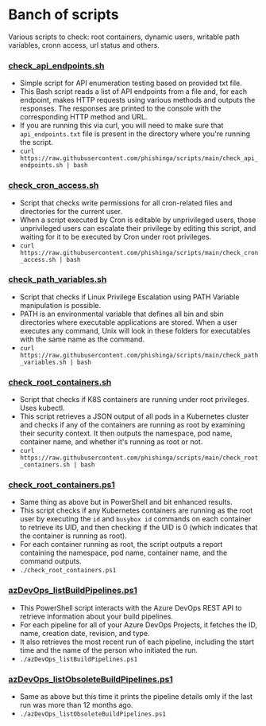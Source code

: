 # Banch of scripts

Various scripts to check: root containers, dynamic users, writable path variables, cronn access, url status and others. 

### [check_api_endpoints.sh](https://github.com/phishinga/scripts/blob/main/check_api_endpoints.sh)
- Simple script for API enumeration testing based on provided txt file.
- This Bash script reads a list of API endpoints from a file and, for each endpoint, makes HTTP requests using various methods and outputs the responses. The responses are printed to the console with the corresponding HTTP method and URL.
- If you are running this via curl, you will need to make sure that ```api_endpoints.txt``` file is present in the directory where you're running the script.
- ```curl https://raw.githubusercontent.com/phishinga/scripts/main/check_api_endpoints.sh | bash```

### [check_cron_access.sh](https://github.com/phishinga/scripts/blob/main/check_cron_access.sh)
- Script that checks write permissions for all cron-related files and directories for the current user. 
- When a script executed by Cron is editable by unprivileged users, those unprivileged users can escalate their privilege by editing this script, and waiting for it to be executed by Cron under root privileges.
- ```curl https://raw.githubusercontent.com/phishinga/scripts/main/check_cron_access.sh | bash```

### [check_path_variables.sh](https://github.com/phishinga/scripts/blob/main/check_path_variables.sh)
- Script that checks if Linux Privilege Escalation using PATH Variable manipulation is possible. 
- PATH is an environmental variable that defines all bin and sbin directories where executable applications are stored. When a user executes any command, Unix will look in these folders for executables with the same name as the command.
- ```curl https://raw.githubusercontent.com/phishinga/scripts/main/check_path_variables.sh | bash```

### [check_root_containers.sh](https://github.com/phishinga/scripts/blob/main/check_root_containers.sh)
- Script that checks if K8S containers are running under root privileges. Uses kubectl.
- This script retrieves a JSON output of all pods in a Kubernetes cluster and checks if any of the containers are running as root by examining their security context. It then outputs the namespace, pod name, container name, and whether it's running as root or not.
- ```curl https://raw.githubusercontent.com/phishinga/scripts/main/check_root_containers.sh | bash```

### [check_root_containers.ps1](https://github.com/phishinga/scripts/blob/main/check_root_containers.ps1)
- Same thing as above but in PowerShell and bit enhanced results. 
- This script checks if any Kubernetes containers are running as the root user by executing the ```id``` and ```busybox id``` commands on each container to retrieve its UID, and then checking if the UID is 0 (which indicates that the container is running as root).
- For each container running as root, the script outputs a report containing the namespace, pod name, container name, and the command outputs.
- ```./check_root_containers.ps1```

### [azDevOps_listBuildPipelines.ps1](https://github.com/phishinga/scripts/blob/main/azDevOps_listBuildPipelines.ps1)
- This PowerShell script interacts with the Azure DevOps REST API to retrieve information about your build pipelines. 
- For each pipeline for all of your Azure DevOps Projects, it fetches the ID, name, creation date, revision, and type. 
- It also retrieves the most recent run of each pipeline, including the start time and the name of the person who initiated the run. 
- ```./azDevOps_listBuildPipelines.ps1```

### [azDevOps_listObsoleteBuildPipelines.ps1](https://github.com/phishinga/scripts/blob/main/azDevOps_listOboleteBuildPipelines)
- Same as above but this time it prints the pipeline details omly if the last run was more than 12 months ago. 
- ```./azDevOps_listObsoleteBuildPipelines.ps1```
